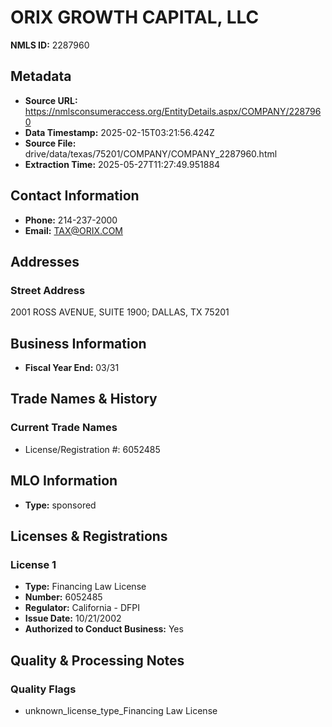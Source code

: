 # ORIX GROWTH CAPITAL, LLC

**NMLS ID:** 2287960

## Metadata
- **Source URL:** https://nmlsconsumeraccess.org/EntityDetails.aspx/COMPANY/2287960
- **Data Timestamp:** 2025-02-15T03:21:56.424Z
- **Source File:** drive/data/texas/75201/COMPANY/COMPANY_2287960.html
- **Extraction Time:** 2025-05-27T11:27:49.951884

## Contact Information
- **Phone:** 214-237-2000
- **Email:** TAX@ORIX.COM

## Addresses
### Street Address
2001 ROSS AVENUE, SUITE 1900; DALLAS, TX 75201

## Business Information
- **Fiscal Year End:** 03/31

## Trade Names & History
### Current Trade Names
- License/Registration #: 6052485

## MLO Information
- **Type:** sponsored

## Licenses & Registrations

### License 1
- **Type:** Financing Law License
- **Number:** 6052485
- **Regulator:** California - DFPI
- **Issue Date:** 10/21/2002
- **Authorized to Conduct Business:** Yes

## Quality & Processing Notes
### Quality Flags
- unknown_license_type_Financing Law License
